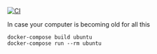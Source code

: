 [![CI](https://github.com/ericminio/learning-javascript/actions/workflows/ci.yml/badge.svg)](https://github.com/ericminio/learning-javascript/actions/workflows/ci.yml)

In case your computer is becoming old for all this

```
docker-compose build ubuntu
docker-compose run --rm ubuntu
```
